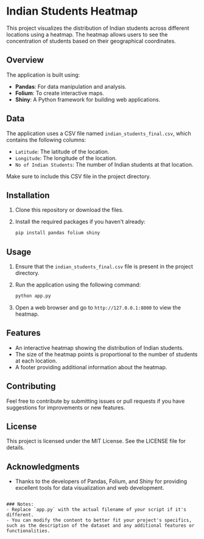 

# Indian Students Heatmap

This project visualizes the distribution of Indian students across different locations using a heatmap. The heatmap allows users to see the concentration of students based on their geographical coordinates.

## Overview

The application is built using:

- **Pandas**: For data manipulation and analysis.
- **Folium**: To create interactive maps.
- **Shiny**: A Python framework for building web applications.

## Data

The application uses a CSV file named `indian_students_final.csv`, which contains the following columns:

- `Latitude`: The latitude of the location.
- `Longitude`: The longitude of the location.
- `No of Indian Students`: The number of Indian students at that location.

Make sure to include this CSV file in the project directory.

## Installation

1. Clone this repository or download the files.
2. Install the required packages if you haven't already:

   ```bash
   pip install pandas folium shiny
   ```

## Usage

1. Ensure that the `indian_students_final.csv` file is present in the project directory.
2. Run the application using the following command:

   ```bash
   python app.py
   ```

3. Open a web browser and go to `http://127.0.0.1:8000` to view the heatmap.

## Features

- An interactive heatmap showing the distribution of Indian students.
- The size of the heatmap points is proportional to the number of students at each location.
- A footer providing additional information about the heatmap.

## Contributing

Feel free to contribute by submitting issues or pull requests if you have suggestions for improvements or new features.

## License

This project is licensed under the MIT License. See the LICENSE file for details.

## Acknowledgments

- Thanks to the developers of Pandas, Folium, and Shiny for providing excellent tools for data visualization and web development.

```

### Notes:
- Replace `app.py` with the actual filename of your script if it's different.
- You can modify the content to better fit your project's specifics, such as the description of the dataset and any additional features or functionalities.
